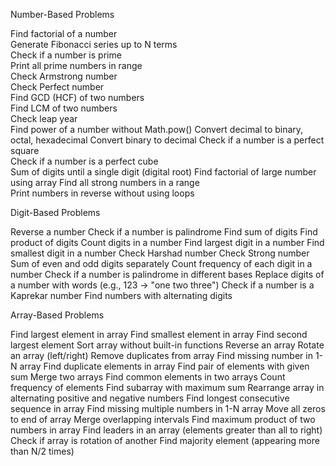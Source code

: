 Number-Based Problems

Find factorial of a number            
Generate Fibonacci series up to N terms  
Check if a number is prime              
Print all prime numbers in range        
Check Armstrong number                    
Check Perfect number                  
Find GCD (HCF) of two numbers          
Find LCM of two numbers               
Check leap year                          
Find power of a number without Math.pow()
Convert decimal to binary, octal, hexadecimal
Convert binary to decimal
Check if a number is a perfect square   
Check if a number is a perfect cube       
Sum of digits until a single digit (digital root)
Find factorial of large number using array
Find all strong numbers in a range            
Print numbers in reverse without using loops

Digit-Based Problems 

Reverse a number
Check if a number is palindrome
Find sum of digits
Find product of digits
Count digits in a number
Find largest digit in a number
Find smallest digit in a number
Check Harshad number
Check Strong number
Sum of even and odd digits separately
Count frequency of each digit in a number
Check if a number is palindrome in different bases
Replace digits of a number with words (e.g., 123 → "one two three")
Check if a number is a Kaprekar number
Find numbers with alternating digits

Array-Based Problems

Find largest element in array
Find smallest element in array
Find second largest element
Sort array without built-in functions
Reverse an array
Rotate an array (left/right)
Remove duplicates from array
Find missing number in 1-N array
Find duplicate elements in array
Find pair of elements with given sum
Merge two arrays
Find common elements in two arrays
Count frequency of elements
Find subarray with maximum sum
Rearrange array in alternating positive and negative numbers
Find longest consecutive sequence in array
Find missing multiple numbers in 1-N array
Move all zeros to end of array
Merge overlapping intervals
Find maximum product of two numbers in array
Find leaders in an array (elements greater than all to right)
Check if array is rotation of another
Find majority element (appearing more than N/2 times)
